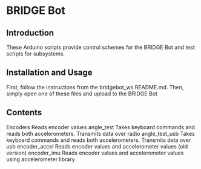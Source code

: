 # BRIDGE Bot
## Introduction
These Arduino scripts provide control schemes for the BRIDGE Bot and test scripts for subsystems.
## Installation and Usage
First, follow the instructions from the bridgebot_ws README.md. Then, simply open one of these files and upload to the BRIDGE Bot
## Contents
Encoders Reads encoder values
angle_test Takes keyboard commands and reads both accelerometers. Transmits data over radio
angle_test_usb Takes keyboard commands and reads both accelerometers. Transmits data over usb
encoder_accel Reads encoder values and accelerometer values (old version)
encoder_imu Reads encoder values and accelerometer values using accelerometer library


